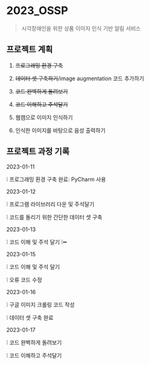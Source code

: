 # 2023_OSSP

> 시각장애인을 위한 상품 이미지 인식 기반 알림 서비스

## 프로젝트 계획

1. ~~프로그래밍 환경 구축~~

2. ~~데이터 셋 구축하기~~/image augmentation 코드 추가하기

3. ~~코드 완벽하게 돌려보기~~

4. ~~코드 이해하고 주석달기~~

5. 웹캠으로 이미지 인식하기

6. 인식한 이미지를 바탕으로 음성 출력하기


## 프로젝트 과정 기록

2023-01-11

❕ 프로그래밍 환경 구축 완료: PyCharm 사용

2023-01-12

❕ 프로그램 라이브러리 다운 및 주석달기

❕ 코드를 돌리기 위한 간단한 데이터 셋 구축

2023-01-13

❕ 코드 이해 및 주석 달기 ❕➖

2023-01-15

❕ 코드 이해 및 주석 달기

❕ 오류 코드 수정

2023-01-16

❕ 구글 이미지 크롤링 코드 작성

❕ 데이터 셋 구축 완료

2023-01-17

❕ 코드 완벽하게 돌려보기

❕ 코드 이해하고 주석달기


